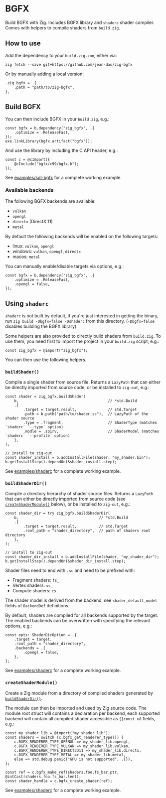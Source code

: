 # BGFX

Build BGFX with Zig. Includes BGFX library and `shaderc` shader compiler. Comes with helpers to compile shaders from `build.zig`.

## How to use

Add the dependency to your `build.zig.zon`, either via:

```
zig fetch --save git+https://github.com/jean-dao/zig-bgfx
```

Or by manually adding a local version:

```zig
.zig_bgfx = .{
    .path = "path/to/zig-bgfx",
},
```

## Build BGFX

You can then include BGFX in your `build.zig`, e.g.:

```zig
const bgfx = b.dependency("zig_bgfx", .{
    .optimize = .ReleaseFast,
});
exe.linkLibrary(bgfx.artifact("bgfx"));
```

And use the library by including the C API header, e.g.:

```zig
const c = @cImport({
    @cInclude("bgfx/c99/bgfx.h");
});
```

See [examples/sdl-bgfx](examples/sdl-bgfx) for a complete working example.

### Available backends

The following BGFX backends are available:

- `vulkan`
- `opengl`
- `directx` (DirectX 11)
- `metal`

By default the following backends will be enabled on the following targets:

- linux: `vulkan`, `opengl`
- windows: `vulkan`, `opengl`, `directx`
- macos: `metal`

You can manually enable/disable targets via options, e.g.:

```zig
const bgfx = b.dependency("zig_bgfx", .{
    .optimize = .ReleaseFast,
    .opengl = false,
});
```

## Using `shaderc`

`shaderc` is not built by default, if you're just interested in getting the binary, run `zig build -Dbgfx=false -Dshaderc` from this directory. (`-Dbgfx=false` disables building the BGFX library).

Some helpers are also provided to directly build shaders from `build.zig`. To use them, you need first to import the project in your `build.zig` script, e.g.:

```zig
const zig_bgfx = @import("zig_bgfx");
```

You can then use the following helpers.

### `buildShader()`

Compile a single shader from source file. Returns a `LazyPath` that can either be directly imported from source code, or be installed to `zig-out`, e.g.:

```zig
const shader = zig_bgfx.buildShader(
    b,                                        // *std.Build
    .{
        .target = target.result,              // std.Target
        .path = b.path("path/to/shader.sc"),  // LazyPath of the shader source
        .type = .fragment,                    // ShaderType (matches `shaderc` `--type` option)
        .modle = .spirv,                      // ShaderModel (matches `shaderc` `--profile` option)
    },
);

// install to zig-out
const shader_install = b.addInstallFile(shader, "my_shader.bin");
b.getInstallStep().dependOn(&shader_install.step);
```

See [examples/shaderc](examples/shaderc) for a complete working example.

### `buildShaderDir()`

Compile a directory hierarchy of shader source files. Returns a `LazyPath` that can either be directly imported from source code (see [`createShaderModule()`](#createShaderModule) below), or be installed to `zig-out`, e.g.:

```zig
const shader_dir = try zig_bgfx.buildShaderDir(
    b,                                    // *std.Build
    .{
        .target = target.result,          // std.Target
        .root_path = "shader_directory",  // path of shaders root directory
    },
);

// install to zig-out
const shader_dir_install = b.addInstallFile(shader, "my_shader_dir");
b.getInstallStep().dependOn(&shader_dir_install.step);
```

Shader files need to end with `.sc` and need to be prefixed with:

-  Fragment shaders: `fs_`
-  Vertex shaders: `vs_`
-  Compute shaders: `cs_`

The shader model is derived from the backend, see `shader_default_model` fields of `BackendDef` definitions.

By default, shaders are compiled for all backends supported by the target. The enabled backends can be overwritten with specifying the relevant options, e.g.:
```zig
const opts: ShaderDirOption = .{
    .target = target,
    .root_path = "shader_directory",
    .backends = .{
        .opengl = false,
    },
};
```

See [examples/shaderc](examples/shaderc) for a complete working example.

### `createShaderModule()`

Create a Zig module from a directory of compiled shaders generated by [`buildShaderDir()`](#buildShaderDir).

The module can then be imported and used by Zig source code. The module root struct will contains a declaration per backend, each supported backend will contain all compiled shader accessible as `[]const u8` fields, e.g.:

```zig
const my_shader_lib = @import("my_shader_lib");
const shaders = switch (c.bgfx_get_renderer_type()) {
    c.BGFX_RENDERER_TYPE_OPENGL => my_shader_lib.opengl,
    c.BGFX_RENDERER_TYPE_VULKAN => my_shader_lib.vulkan,
    c.BGFX_RENDERER_TYPE_DIRECT3D11 => my_shader_lib.directx,
    c.BGFX_RENDERER_TYPE_METAL => my_shader_lib.metal,
    else => std.debug.panic("GPU is not supported", .{}),
};

const ref = c.bgfx_make_ref(shaders.foo.fs_bar.ptr, @intCast(shaders.foo.fs_bar.len));
const shader_handle = c.bgfx_create_shader(ref);
```

See [examples/shaderc](examples/shaderc) for a complete working example.
